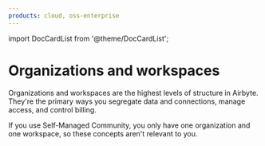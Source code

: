 ```yaml
---
products: cloud, oss-enterprise
---
```


import DocCardList from '@theme/DocCardList';

# Organizations and workspaces

Organizations and workspaces are the highest levels of structure in Airbyte. They're the primary ways you segregate data and connections, manage access, and control billing.

If you use Self-Managed Community, you only have one organization and one workspace, so these concepts aren't relevant to you.

<DocCardList />
